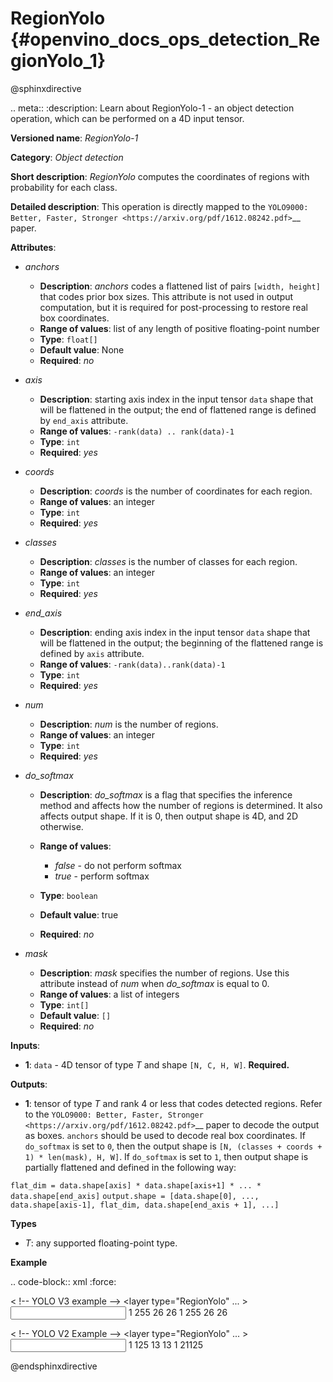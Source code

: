 # RegionYolo {#openvino_docs_ops_detection_RegionYolo_1}

@sphinxdirective

.. meta::
  :description: Learn about RegionYolo-1 - an object detection operation, 
                which can be performed on a 4D input tensor.

**Versioned name**: *RegionYolo-1*

**Category**: *Object detection*

**Short description**: *RegionYolo* computes the coordinates of regions with probability for each class.

**Detailed description**: This operation is directly mapped to the `YOLO9000: Better, Faster, Stronger <https://arxiv.org/pdf/1612.08242.pdf>`__ paper.

**Attributes**:

* *anchors*

  * **Description**: *anchors* codes a flattened list of pairs ``[width, height]`` that codes prior box sizes. This attribute is not used in output computation, but it is required for post-processing to restore real box coordinates.
  * **Range of values**: list of any length of positive floating-point number
  * **Type**: ``float[]``
  * **Default value**: None
  * **Required**: *no*

* *axis*

  * **Description**: starting axis index in the input tensor ``data`` shape that will be flattened in the output; the end of flattened range is defined by ``end_axis`` attribute.
  * **Range of values**: ``-rank(data) .. rank(data)-1``
  * **Type**: ``int``
  * **Required**: *yes*

* *coords*

  * **Description**: *coords* is the number of coordinates for each region.
  * **Range of values**: an integer
  * **Type**: ``int``
  * **Required**: *yes*

* *classes*

  * **Description**: *classes* is the number of classes for each region.
  * **Range of values**: an integer
  * **Type**: ``int``
  * **Required**: *yes*

* *end_axis*

  * **Description**: ending axis index in the input tensor ``data`` shape that will be flattened in the output; the beginning of the flattened range is defined by ``axis`` attribute.
  * **Range of values**: ``-rank(data)..rank(data)-1``
  * **Type**: ``int``
  * **Required**: *yes*

* *num*

  * **Description**: *num* is the number of regions.
  * **Range of values**: an integer
  * **Type**: ``int``
  * **Required**: *yes*

* *do_softmax*

  * **Description**: *do_softmax* is a flag that specifies the inference method and affects how the number of regions is determined. It also affects output shape. If it is 0, then output shape is 4D, and 2D otherwise.
  * **Range of values**:
  
    * *false* - do not perform softmax
    * *true* - perform softmax
  * **Type**: ``boolean``
  * **Default value**: true
  * **Required**: *no*

* *mask*

  * **Description**: *mask* specifies the number of regions. Use this attribute instead of *num* when *do_softmax* is equal to 0.
  * **Range of values**: a list of integers
  * **Type**: ``int[]``
  * **Default value**: ``[]``
  * **Required**: *no*

**Inputs**:

*   **1**: ``data`` - 4D tensor of type *T* and shape ``[N, C, H, W]``. **Required.**

**Outputs**:

*   **1**: tensor of type *T* and rank 4 or less that codes detected regions. Refer to the `YOLO9000: Better, Faster, Stronger <https://arxiv.org/pdf/1612.08242.pdf>`__ paper to decode the output as boxes. ``anchors`` should be used to decode real box coordinates. If ``do_softmax`` is set to ``0``, then the output shape is ``[N, (classes + coords + 1) * len(mask), H, W]``. If ``do_softmax`` is set to ``1``, then output shape is partially flattened and defined in the following way:

``flat_dim = data.shape[axis] * data.shape[axis+1] * ... * data.shape[end_axis]``
``output.shape = [data.shape[0], ..., data.shape[axis-1], flat_dim, data.shape[end_axis + 1], ...]``

**Types**

* *T*: any supported floating-point type.

**Example**

.. code-block:: xml
   :force:

   < !-- YOLO V3 example -->
   <layer type="RegionYolo" ... >
       <data anchors="10,14,23,27,37,58,81,82,135,169,344,319" axis="1" classes="80" coords="4" do_softmax="0" end_axis="3" mask="0,1,2" num="6"/>
       <input>
           <port id="0">
               <dim>1</dim>
               <dim>255</dim>
               <dim>26</dim>
               <dim>26</dim>
           </port>
       </input>
       <output>
           <port id="0">
               <dim>1</dim>
               <dim>255</dim>
               <dim>26</dim>
               <dim>26</dim>
           </port>
       </output>
   </layer>
 
   < !-- YOLO V2 Example -->
   <layer type="RegionYolo" ... >
       <data anchors="1.08,1.19,3.42,4.41,6.63,11.38,9.42,5.11,16.62,10.52" axis="1" classes="20" coords="4" do_softmax="1" end_axis="3" num="5"/>
       <input>
           <port id="0">
               <dim>1</dim>
               <dim>125</dim>
               <dim>13</dim>
               <dim>13</dim>
           </port>
       </input>
       <output>
           <port id="0">
               <dim>1</dim>
               <dim>21125</dim>
           </port>
       </output>
   </layer>

@endsphinxdirective

